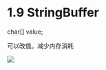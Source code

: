 # 1.9 StringBuffer

char[] value;

可以改值。减少内存消耗

![](https://csnotes.oss-cn-beijing.aliyuncs.com/photos/image-20240131070719673.png)